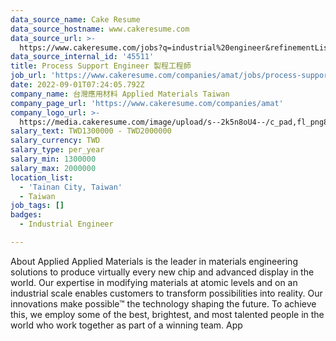```yaml
---
data_source_name: Cake Resume
data_source_hostname: www.cakeresume.com
data_source_url: >-
  https://www.cakeresume.com/jobs?q=industrial%20engineer&refinementList%5Blang_name%5D%5B0%5D=English&refinementList%5Bsalary_type%5D=per_year
data_source_internal_id: '45511'
title: Process Support Engineer 製程工程師
job_url: 'https://www.cakeresume.com/companies/amat/jobs/process-support-engineer'
date: 2022-09-01T07:24:05.792Z
company_name: 台灣應用材料 Applied Materials Taiwan
company_page_url: 'https://www.cakeresume.com/companies/amat'
company_logo_url: >-
  https://media.cakeresume.com/image/upload/s--2k5n8oU4--/c_pad,fl_png8,h_200,w_200/v1660726541/smmejxun3qvfz9mozepa.png
salary_text: TWD1300000 - TWD2000000
salary_currency: TWD
salary_type: per_year
salary_min: 1300000
salary_max: 2000000
location_list:
  - 'Tainan City, Taiwan'
  - Taiwan
job_tags: []
badges:
  - Industrial Engineer

---
```


About Applied Applied Materials is the leader in materials engineering solutions to produce virtually every new chip and advanced display in the world. Our expertise in modifying materials at atomic levels and on an industrial scale enables customers to transform possibilities into reality. Our innovations make possible™ the technology shaping the future. To achieve this, we employ some of the best, brightest, and most talented people in the world who work together as part of a winning team. App